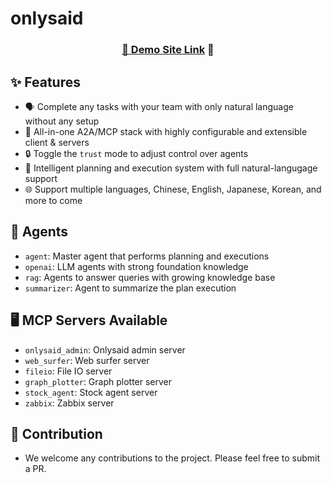 # onlysaid

<div align="center">
  <a href="https://onlysaid.com/">
    <h3>🔗 <a href="https://onlysaid.com/">Demo Site Link</a> 💬</h3>
  </a>
</div>

## ✨ Features

- 🗣️ Complete any tasks with your team with only natural language without any setup
- 🔄 All-in-one A2A/MCP stack with highly configurable and extensible client & servers
- 🔒 Toggle the `trust` mode to adjust control over agents
- 🧠 Intelligent planning and execution system with full natural-langugage support
- 🌐 Support multiple languages, Chinese, English, Japanese, Korean, and more to come

## 🤖 Agents

- `agent`: Master agent that performs planning and executions
- `openai`: LLM agents with strong foundation knowledge
- `rag`: Agents to answer queries with growing knowledge base
- `summarizer`: Agent to summarize the plan execution

## 🖥️ MCP Servers Available

- `onlysaid_admin`: Onlysaid admin server
- `web_surfer`: Web surfer server
- `fileio`: File IO server
- `graph_plotter`: Graph plotter server
- `stock_agent`: Stock agent server
- `zabbix`: Zabbix server

## 👥 Contribution

- We welcome any contributions to the project. Please feel free to submit a PR.
